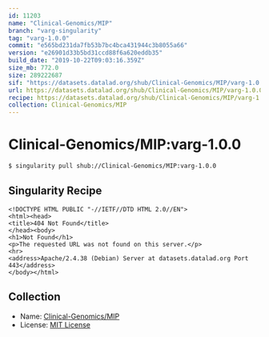 ```yaml
---
id: 11203
name: "Clinical-Genomics/MIP"
branch: "varg-singularity"
tag: "varg-1.0.0"
commit: "e565bd231da7fb53b7bc4bca431944c3b8055a66"
version: "e26901d33b5bd31ccd88f6a620eddb35"
build_date: "2019-10-22T09:03:16.359Z"
size_mb: 772.0
size: 289222687
sif: "https://datasets.datalad.org/shub/Clinical-Genomics/MIP/varg-1.0.0/2019-10-22-e565bd23-e26901d3/e26901d33b5bd31ccd88f6a620eddb35.sif"
url: https://datasets.datalad.org/shub/Clinical-Genomics/MIP/varg-1.0.0/2019-10-22-e565bd23-e26901d3/
recipe: https://datasets.datalad.org/shub/Clinical-Genomics/MIP/varg-1.0.0/2019-10-22-e565bd23-e26901d3/Singularity
collection: Clinical-Genomics/MIP
---
```


# Clinical-Genomics/MIP:varg-1.0.0

```bash
$ singularity pull shub://Clinical-Genomics/MIP:varg-1.0.0
```

## Singularity Recipe

```singularity
<!DOCTYPE HTML PUBLIC "-//IETF//DTD HTML 2.0//EN">
<html><head>
<title>404 Not Found</title>
</head><body>
<h1>Not Found</h1>
<p>The requested URL was not found on this server.</p>
<hr>
<address>Apache/2.4.38 (Debian) Server at datasets.datalad.org Port 443</address>
</body></html>
```

## Collection

 - Name: [Clinical-Genomics/MIP](https://github.com/Clinical-Genomics/MIP)
 - License: [MIT License](https://api.github.com/licenses/mit)

